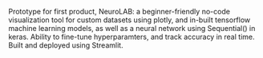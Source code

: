 ﻿Prototype for first product, NeuroLAB: a beginner-friendly no-code visualization tool for custom datasets using plotly, and in-built tensorflow machine learning models, as well as a neural network using Sequential() in keras. Ability to fine-tune hyperparamters, and track accuracy in real time.
Built and deployed using Streamlit.
